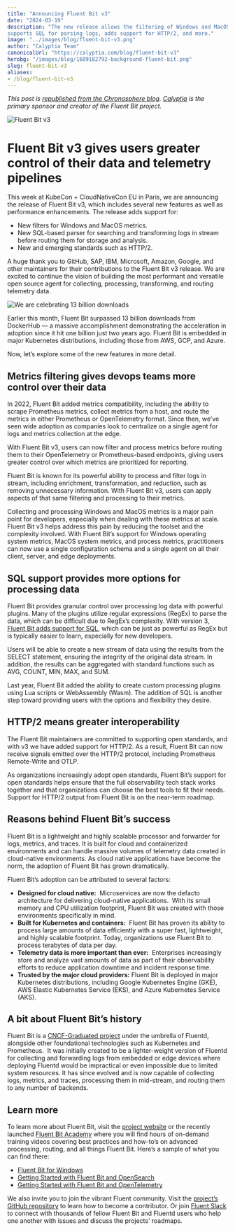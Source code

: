 ```yaml
---
title: "Announcing Fluent Bit v3"
date: "2024-03-19"
description: "The new release allows the filtering of Windows and MacOS metrics, 
supports SQL for parsing logs, adds support for HTTP/2, and more."
image: "../images/blog/fluent-bit-v3.png"
author: "Calyptia Team"
canonicalUrl: "https://calyptia.com/blog/fluent-bit-v3"
herobg: "/images/blog/1689182792-background-fluent-bit.png"
slug: fluent-bit-v3
aliases:
- /blog/fluent-bit-v3
---
```

*This post is [republished from the Chronosphere blog](https://calyptia.com/blog/fluent-bit-v3). 
[Calyptia](https://calyptia.com) is the primary sponsor 
and creator of the Fluent Bit project.*

![Fluent Bit v3](/images/blog/1710511162-fluentbitv3_creatives_1600x836.png)

# Fluent Bit v3 gives users greater control of their data and telemetry pipelines

This week at KubeCon + CloudNativeCon EU in Paris, we are announcing the release of 
Fluent Bit v3, which includes several new features as well as performance enhancements. 
The release adds support for:

* New filters for Windows and MacOS metrics.
* New SQL-based parser for searching and transforming logs in stream before routing 
them for storage and analysis.
* New and emerging standards such as HTTP/2.

A huge thank you to GitHub, SAP, IBM, Microsoft, Amazon, Google, and other maintainers 
for their contributions to the Fluent Bit v3 release. We are excited to continue 
the vision of building the most performant and versatile open source agent for collecting, 
processing, transforming, and routing telemetry data. 

![We are celebrating 13 billion downloads](/images/blog/1710511305-13billion_creatives_twitter.png)

Earlier this month, Fluent Bit surpassed 13 billion downloads from DockerHub — 
a massive accomplishment demonstrating the acceleration in adoption since it hit one 
billion just two years ago. Fluent Bit is embedded in major Kubernetes distributions, 
including those from AWS, GCP, and Azure.

Now, let’s explore some of the new features in more detail.

## Metrics filtering gives devops teams more control over their data

In 2022, Fluent Bit added metrics compatibility, including the ability to scrape 
Prometheus metrics, collect metrics from a host, and route the metrics in either 
Prometheus or OpenTelemetry format. Since then, we’ve seen wide adoption as companies 
look to centralize on a single agent for logs and metrics collection at the edge. 

With Fluent Bit v3, users can now filter and process metrics before routing them to 
their OpenTelemetry or Prometheus-based endpoints, giving users greater control over 
which metrics are prioritized for reporting. 

Fluent Bit is known for its powerful ability to process and filter logs in stream, 
including enrichment, transformation, and reduction, such as removing unnecessary 
information. With Fluent Bit v3, users can apply aspects of that same filtering and 
processing to their metrics. 

Collecting and processing Windows and MacOS metrics is a major pain point for developers, 
especially when dealing with these metrics at scale. Fluent Bit v3 helps address 
this pain by reducing the toolset and the complexity involved. With Fluent Bit’s support 
for Windows operating system metrics, MacOS system metrics, and process metrics, 
practitioners can now use a single configuration schema and a single agent on all 
their client, server, and edge deployments. 

## SQL support provides more options for processing data

Fluent Bit provides granular control over processing log data with powerful plugins. 
Many of the plugins utilize regular expressions (RegEx) to parse the data, which can 
be difficult due to RegEx’s complexity. With version 3, 
[Fluent Bit adds support for SQL](https://docs.fluentbit.io/manual/stream-processing/getting-started/fluent-bit-sql), 
which can be just as powerful as RegEx but is typically easier to learn, 
especially for new developers.

Users will be able to create a new stream of data using the results from the 
SELECT statement, ensuring the integrity of the original data stream. In addition, 
the results can be aggregated with standard functions such as AVG, COUNT, MIN, 
MAX, and SUM. 

Last year, Fluent Bit added the ability to create custom processing plugins using Lua 
scripts or WebAssembly (Wasm). The addition of SQL is another step toward providing 
users with the options and flexibility they desire.

## HTTP/2 means greater interoperability

The Fluent Bit maintainers are committed to supporting open standards, and with v3 we 
have added support for HTTP/2. As a result, Fluent Bit can now receive signals emitted 
over the HTTP/2 protocol, including Prometheus Remote-Write and OTLP. 

As organizations increasingly adopt open standards, Fluent Bit’s support for open 
standards helps ensure that the full observability tech stack works together and 
that organizations can choose the best tools to fit their needs. Support for HTTP/2 
output from Fluent Bit is on the near-term roadmap. 

## Reasons behind Fluent Bit’s success

Fluent Bit is a lightweight and highly scalable processor and forwarder for logs, 
metrics, and traces. It is built for cloud and containerized environments and can 
handle massive volumes of telemetry data created in cloud-native environments. 
As cloud native applications have become the norm, the adoption of Fluent Bit 
has grown dramatically. 

Fluent Bit’s adoption can be attributed to several factors:

* **Designed for cloud native:**  Microservices are now the defacto architecture for 
delivering cloud-native applications.  With its small memory and CPU utilization 
footprint, Fluent Bit was created with those environments specifically in mind.
* **Built for Kubernetes and containers:**  Fluent Bit has proven its ability to process 
large amounts of data efficiently with a super fast, lightweight, and highly scalable 
footprint. Today, organizations use Fluent Bit to process terabytes of data per day.
* **Telemetry data is more important than ever:**  Enterprises increasingly store and 
analyze vast amounts of data as part of their observability efforts to reduce application 
downtime and incident response time.
* **Trusted by the major cloud providers:** Fluent Bit is deployed in major Kubernetes 
distributions, including Google Kubernetes Engine (GKE), AWS Elastic Kubernetes Service 
(EKS), and Azure Kubernetes Service (AKS).

## A bit about Fluent Bit’s history

Fluent Bit is a [CNCF-Graduated project](https://www.cncf.io/projects/) under the 
umbrella of Fluentd, alongside other foundational technologies such as Kubernetes 
and Prometheus.  It was initially created to be a lighter-weight version of Fluentd 
for collecting and forwarding logs from embedded or edge devices where deploying 
Fluentd would be impractical or even impossible due to limited system resources. 
It has since evolved and is now capable of collecting logs, metrics, and traces, 
processing them in mid-stream, and routing them to any number of backends.

## Learn more

To learn more about Fluent Bit, visit the [project website](https://fluentbit.io/) 
or the recently launched [Fluent Bit Academy](https://calyptia.com/on-demand-webinars) 
where you will find hours of on-demand training videos covering best practices and 
how-to’s on advanced processing, routing, and all things Fluent Bit. 
Here’s a sample of what you can find there:

* [Fluent Bit for Windows](https://calyptia.com/on-demand-webinars/on-demand-fluent-bit-for-windows)
* [Getting Started with Fluent Bit and OpenSearch](https://calyptia.com/on-demand-webinars/getting-started-with-fluent-bit-and-opensearch)
* [Getting Started with Fluent Bit and OpenTelemetry](https://calyptia.com/on-demand-webinars/getting-started-with-fluent-bit-and-opentelemetry)

We also invite you to join the vibrant Fluent community. Visit the 
[project’s GitHub repository](https://github.com/fluent/fluent-bit) to 
learn how to become a contributor. Or join [Fluent Slack](https://launchpass.com/fluent-all) 
to connect with thousands of fellow Fluent Bit and Fluentd users who help one another 
with issues and discuss the projects’ roadmaps. 

